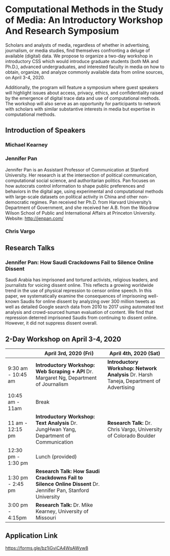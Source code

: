 # Computational Methods in the Study of Media: An Introductory Workshop And Research Symposium

Scholars and analysts of media, regardless of whether in advertising, journalism, or media studies, find themselves confronting a deluge of available (digital) data. We propose to organize a two-day workshop in introductory CSS which would introduce graduate students (both MA and Ph.D.), advanced undergraduates, and interested faculty in media on how to obtain, organize, and analyze commonly available data from online sources, on April 3-4, 2020.

Additionally, the program will feature a symposium where guest speakers will highlight issues about access, privacy, ethics, and confidentiality raised by the emergence of digital trace data and use of computational methods. The workshop will also serve as an opportunity for participants to network with scholars with similar substantive interests in media but expertise in computational methods.


## Introduction of Speakers 
### Michael Kearney

### Jennifer Pan

Jennifer Pan is an Assistant Professor of Communication at Stanford University. Her research is at the intersection of political communication, computational social science, and authoritarian politics. Pan focuses on how autocrats control information to shape public preferences and behaviors in the digital age, using experimental and computational methods with large-scale datasets on political activity in China and other non-democratic regimes. Pan received her Ph.D. from Harvard University’s Department of Government, and she received her A.B. from the Woodrow Wilson School of Public and International Affairs at Princeton University. 
Website: http://jenpan.com/

### Chris Vargo

## Research Talks
### Jennifer Pan: How Saudi Crackdowns Fail to Silence Online Dissent

Saudi Arabia has imprisoned and tortured activists, religious leaders, and journalists for voicing dissent online. This reflects a growing worldwide trend in the use of physical repression to censor online speech. In this paper, we systematically examine the consequences of imprisoning well-known Saudis for online dissent by analyzing over 300 million tweets as well as detailed Google search data from 2010 to 2017 using automated text analysis and crowd-sourced human evaluation of content. We find that repression deterred imprisoned Saudis from continuing to dissent online. However, it did not suppress dissent overall.

## 2-Day Workshop on April 3-4, 2020

|| April 3rd, 2020  (Fri)  | April 4th, 2020  (Sat)|
| ------------- | ------------- | ------------- |
|9:30 am - 10:45 am |**Introductory Workshop: Web Scraping  + API** Dr. Margaret Ng, Department of Journalism|**Introductory Workshop: Network Analysis** Dr. Harsh Taneja, Department of Advertising  |
| 10:45 am - 11am  | Break  |
| 11 am - 12:15 pm  | **Introductory Workshop: Text Analysis** Dr. JungHwan Yang, Department of Communication  |**Research Talk:** Dr. Chris Vargo, University of Colorado Boulder |
| 12:30 pm - 1:30 pm  | Lunch (provided)  |
| 1:30 pm - 2:45 pm | **Research Talk: How Saudi Crackdowns Fail to Silence Online Dissent** Dr. Jennifer Pan, Stanford University ||
| 3:00 pm - 4:15pm | **Research Talk:** Dr. Mike Kearney, University of Missouri ||

## Application Link
https://forms.gle/bz1iGviCA4WsAWyw8
